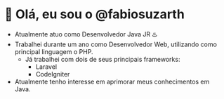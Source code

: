 # 👋 Olá, eu sou o @fabiosuzarth
- Atualmente atuo como Desenvolvedor Java JR ♨️
- Trabalhei durante um ano como Desenvolvedor Web, utilizando como principal linguagem o PHP.
  - Já trabalhei com dois de seus principais frameworks:
    - Laravel
    - CodeIgniter 
- Atualmente tenho interesse em aprimorar meus conhecimentos em Java.

